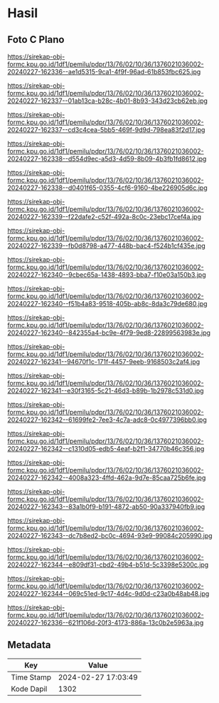 # Hasil

## Foto C Plano

https://sirekap-obj-formc.kpu.go.id/1df1/pemilu/pdpr/13/76/02/10/36/1376021036002-20240227-162336--ae1d5315-9ca1-4f9f-96ad-61b853fbc625.jpg

https://sirekap-obj-formc.kpu.go.id/1df1/pemilu/pdpr/13/76/02/10/36/1376021036002-20240227-162337--01ab13ca-b28c-4b01-8b93-343d23cb62eb.jpg

https://sirekap-obj-formc.kpu.go.id/1df1/pemilu/pdpr/13/76/02/10/36/1376021036002-20240227-162337--cd3c4cea-5bb5-469f-9d9d-798ea83f2d17.jpg

https://sirekap-obj-formc.kpu.go.id/1df1/pemilu/pdpr/13/76/02/10/36/1376021036002-20240227-162338--d554d9ec-a5d3-4d59-8b09-4b3fb1fd8612.jpg

https://sirekap-obj-formc.kpu.go.id/1df1/pemilu/pdpr/13/76/02/10/36/1376021036002-20240227-162338--d0401f65-0355-4cf6-9160-4be226905d6c.jpg

https://sirekap-obj-formc.kpu.go.id/1df1/pemilu/pdpr/13/76/02/10/36/1376021036002-20240227-162339--f22dafe2-c52f-492a-8c0c-23ebc17cef4a.jpg

https://sirekap-obj-formc.kpu.go.id/1df1/pemilu/pdpr/13/76/02/10/36/1376021036002-20240227-162339--fb0d8798-a477-448b-bac4-f524b1cf435e.jpg

https://sirekap-obj-formc.kpu.go.id/1df1/pemilu/pdpr/13/76/02/10/36/1376021036002-20240227-162340--9cbec65a-1438-4893-bba7-f10e03a150b3.jpg

https://sirekap-obj-formc.kpu.go.id/1df1/pemilu/pdpr/13/76/02/10/36/1376021036002-20240227-162340--f51b4a83-9518-405b-ab8c-8da3c79de680.jpg

https://sirekap-obj-formc.kpu.go.id/1df1/pemilu/pdpr/13/76/02/10/36/1376021036002-20240227-162340--842355a4-bc9e-4f79-9ed8-22899563983e.jpg

https://sirekap-obj-formc.kpu.go.id/1df1/pemilu/pdpr/13/76/02/10/36/1376021036002-20240227-162341--94670f1c-171f-4457-9eeb-9168503c2af4.jpg

https://sirekap-obj-formc.kpu.go.id/1df1/pemilu/pdpr/13/76/02/10/36/1376021036002-20240227-162341--e30f3165-5c21-46d3-b89b-1b2978c531d0.jpg

https://sirekap-obj-formc.kpu.go.id/1df1/pemilu/pdpr/13/76/02/10/36/1376021036002-20240227-162342--61699fe2-7ee3-4c7a-adc8-0c4977396bb0.jpg

https://sirekap-obj-formc.kpu.go.id/1df1/pemilu/pdpr/13/76/02/10/36/1376021036002-20240227-162342--c1310d05-edb5-4eaf-b2f1-34770b46c356.jpg

https://sirekap-obj-formc.kpu.go.id/1df1/pemilu/pdpr/13/76/02/10/36/1376021036002-20240227-162342--4008a323-4ffd-462a-9d7e-85caa725b6fe.jpg

https://sirekap-obj-formc.kpu.go.id/1df1/pemilu/pdpr/13/76/02/10/36/1376021036002-20240227-162343--83a1b0f9-b191-4872-ab50-90a337940fb9.jpg

https://sirekap-obj-formc.kpu.go.id/1df1/pemilu/pdpr/13/76/02/10/36/1376021036002-20240227-162343--dc7b8ed2-bc0c-4694-93e9-99084c205990.jpg

https://sirekap-obj-formc.kpu.go.id/1df1/pemilu/pdpr/13/76/02/10/36/1376021036002-20240227-162344--e809df31-cbd2-49b4-b51d-5c3398e5300c.jpg

https://sirekap-obj-formc.kpu.go.id/1df1/pemilu/pdpr/13/76/02/10/36/1376021036002-20240227-162344--069c51ed-9c17-4d4c-9d0d-c23a0b48ab48.jpg

https://sirekap-obj-formc.kpu.go.id/1df1/pemilu/pdpr/13/76/02/10/36/1376021036002-20240227-162336--621f106d-20f3-4173-886a-13c0b2e5963a.jpg


## Metadata

| Key        | Value               |
| ---------- | ------------------- |
| Time Stamp | 2024-02-27 17:03:49 |
| Kode Dapil | 1302                |



